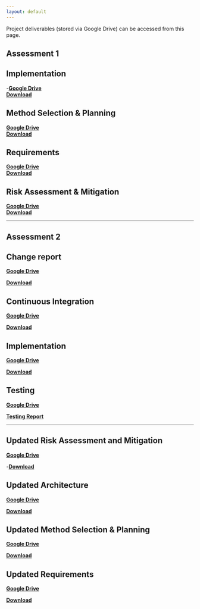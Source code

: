 ```yaml
---
layout: default
---
```


Project deliverables (stored via Google Drive) can be accessed from this page.

## Assessment 1

## Implementation
-[**Google Drive**](https://docs.google.com/document/d/1AUAhWu8TqiUZK2qrkWTcL4eV-Nd0Bu8LmQghCttd_Xo/edit?usp=sharing)
<br/>
[**Download**](https://github.com/engteam14/engteam14.github.io/raw/f40e8df41174ce3faadce898dd6834dbcb749e4d/documents/Impl1.pdf)

## Method Selection & Planning
[**Google Drive**](https://docs.google.com/document/d/1XdelXPw88TcafNfJxTGs0KAsUC0EblT-BB0x6sdn55c/edit?usp=sharing)
<br/>
[**Download**](https://github.com/engteam14/engteam14.github.io/raw/f40e8df41174ce3faadce898dd6834dbcb749e4d/documents/Plan1.pdf)

## Requirements
[**Google Drive**](https://docs.google.com/document/d/13GlK4wCvjJlKnqMn3xtqKxfUaOEw5YWI_mDRvUcnJkE/edit?usp=sharing)
<br/>
[**Download**](https://github.com/engteam14/engteam14.github.io/raw/f40e8df41174ce3faadce898dd6834dbcb749e4d/documents/Req1.pdf)

## Risk Assessment & Mitigation
[**Google Drive**](https://docs.google.com/document/d/1zc3OmeaVdQnQn8reW7_z3JdfUi8eMfuyZshB9YQMZJs/edit?usp=sharing)
<br/>
[**Download**](https://github.com/engteam14/engteam14.github.io/raw/f40e8df41174ce3faadce898dd6834dbcb749e4d/documents/Risk1.pdf)

<hr/>

## Assessment 2

## Change report
[**Google Drive**](https://docs.google.com/document/d/1VSXdc9N1XKRDUk9eQ_pvwnjSHLegtE5D3Lo64sZWVwI/edit)

[**Download**](documents/Change2.pdf)

## Continuous Integration
[**Google Drive**](https://docs.google.com/document/d/1QZj2G1dckLPhi_ErYFxx2sfw12rasBJTLIkwA24BCl0/edit)

[**Download**](documents/CI2.pdf)

## Implementation
[**Google Drive**](https://docs.google.com/document/d/1wUtgY5f0ALPfnosdwSVNWjvOoCqXCNg6DTiQHFJ-5Gs/edit)

[**Download**](documents/Impl2.pdf)

## Testing
[**Google Drive**](https://docs.google.com/document/d/17Zemm-0yW7l6_WjiD3QGo30u1nzGQ9e6VLoqADTvR2c/edit)

[**Testing Report**](https://tomnicho.github.io/yorkpirates/test/index.html)

<hr>

## Updated Risk Assessment and Mitigation
[**Google Drive**](https://docs.google.com/document/d/1b_fnojXQKeROqU2GnlGMTrem_hXp8rWzFpzoiMvJRCE/edit)

-[**Download**](https://tomnicho.github.io/yorkpirates/documents/Risk2.pdf)

## Updated Architecture
[**Google Drive**](https://docs.google.com/document/d/1-fs__JSzEWoyCVR_aDwTu9kzOebFla1UKCoh_muJYMs/edit)

[**Download**](https://tomnicho.github.io/yorkpirates/documents/Arch2.pdf)

## Updated Method Selection & Planning
[**Google Drive**](https://docs.google.com/document/d/15z88nXJGXghf3qCRAIefAt9cF6a9KHV2HHJYr9gtM28/edit)

[**Download**](https://tomnicho.github.io/yorkpirates/documents/Plan2.pdf)

## Updated Requirements
[**Google Drive**](https://docs.google.com/document/d/1P3TmlPV33OO0KDcurY2EqTq6BHealD3ElKFk4n3i-9I/edit)

[**Download**](https://tomnicho.github.io/yorkpirates/documents/Req2.pdf)



